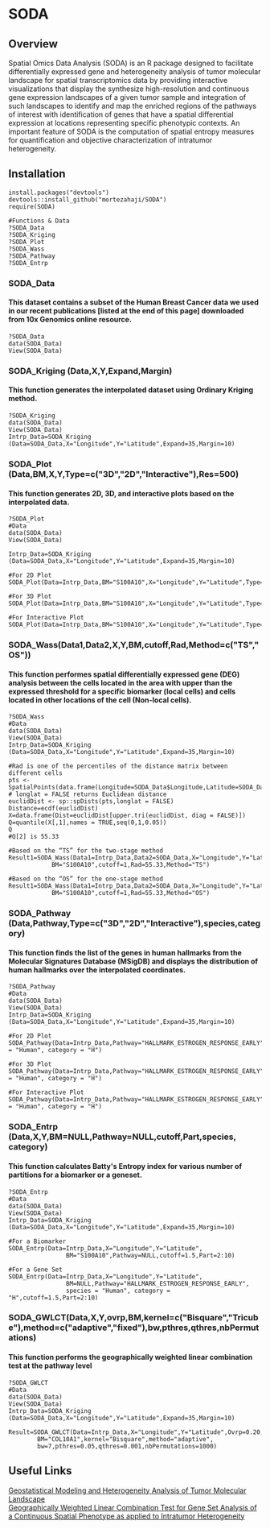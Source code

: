 # SODA
## Overview
Spatial Omics Data Analysis (SODA) is an R package designed to facilitate differentially expressed gene and heterogeneity analysis of tumor molecular landscape for spatial transcriptomics data 
by providing interactive visualizations that display the synthesize high-resolution and continuous gene expression landscapes of a given tumor sample
and integration of such landscapes to identify and map the enriched regions of the pathways of interest with identification of genes
that have a spatial differential expression at locations representing specific phenotypic contexts.
An important feature of SODA is the computation of spatial entropy measures for quantification and objective characterization of intratumor heterogeneity. 

## Installation
```
install.packages("devtools")
devtools::install_github("mortezahaji/SODA")
require(SODA)

#Functions & Data
?SODA_Data
?SODA_Kriging
?SODA_Plot
?SODA_Wass
?SODA_Pathway
?SODA_Entrp

```
### SODA_Data
#### This dataset contains a subset of the Human Breast Cancer data we used in our recent publications [listed at the end of this page] downloaded from 10x Genomics online resource.
```
?SODA_Data
data(SODA_Data)
View(SODA_Data)

```
### SODA_Kriging (Data,X,Y,Expand,Margin)
#### This function generates the interpolated dataset using Ordinary Kriging method.
```
?SODA_Kriging
data(SODA_Data)
View(SODA_Data)
Intrp_Data=SODA_Kriging (Data=SODA_Data,X="Longitude",Y="Latitude",Expand=35,Margin=10)
```

### SODA_Plot (Data,BM,X,Y,Type=c("3D","2D","Interactive"),Res=500)
#### This function generates 2D, 3D, and interactive plots based on the interpolated data.
```
?SODA_Plot
#Data
data(SODA_Data)
View(SODA_Data)

Intrp_Data=SODA_Kriging (Data=SODA_Data,X="Longitude",Y="Latitude",Expand=35,Margin=10)

#For 2D Plot
SODA_Plot(Data=Intrp_Data,BM="S100A10",X="Longitude",Y="Latitude",Type="2D")

#For 3D Plot
SODA_Plot(Data=Intrp_Data,BM="S100A10",X="Longitude",Y="Latitude",Type="3D")

#For Interactive Plot
SODA_Plot(Data=Intrp_Data,BM="S100A10",X="Longitude",Y="Latitude",Type="Interactive")
```

### SODA_Wass(Data1,Data2,X,Y,BM,cutoff,Rad,Method=c("TS","OS"))
#### This function performes spatial differentially expressed gene (DEG) analysis between the cells located in the area with upper than the expressed threshold for a specific biomarker (local cells) and cells located in other locations of the cell (Non-local cells).
```
?SODA_Wass
#Data
data(SODA_Data)
View(SODA_Data)
Intrp_Data=SODA_Kriging (Data=SODA_Data,X="Longitude",Y="Latitude",Expand=35,Margin=10)	

#Rad is one of the percentiles of the distance matrix between different cells
pts <- SpatialPoints(data.frame(Longitude=SODA_Data$Longitude,Latitude=SODA_Data$Latitude))
# longlat = FALSE returns Euclidean distance
euclidDist <- sp::spDists(pts,longlat = FALSE)
Distance=ecdf(euclidDist)
X=data.frame(Dist=euclidDist[upper.tri(euclidDist, diag = FALSE)])
Q=quantile(X[,1],names = TRUE,seq(0,1,0.05))
Q
#Q[2] is 55.33
	
#Based on the “TS” for the two-stage method
Result1=SODA_Wass(Data1=Intrp_Data,Data2=SODA_Data,X="Longitude",Y="Latitude",
			BM="S100A10",cutoff=1,Rad=55.33,Method="TS")

#Based on the “OS” for the one-stage method
Result1=SODA_Wass(Data1=Intrp_Data,Data2=SODA_Data,X="Longitude",Y="Latitude",
			BM="S100A10",cutoff=1,Rad=55.33,Method="OS")
```

### SODA_Pathway (Data,Pathway,Type=c("3D","2D","Interactive"),species,category)
#### This function finds the list of the genes in human hallmarks from the Molecular Signatures Database (MSigDB) and displays the distribution of human hallmarks over the interpolated coordinates.
```
?SODA_Pathway
#Data
data(SODA_Data)
View(SODA_Data)
Intrp_Data=SODA_Kriging (Data=SODA_Data,X="Longitude",Y="Latitude",Expand=35,Margin=10)	

#For 2D Plot
SODA_Pathway(Data=Intrp_Data,Pathway="HALLMARK_ESTROGEN_RESPONSE_EARLY",Type="2D",species = "Human", category = "H")

#For 3D Plot
SODA_Pathway(Data=Intrp_Data,Pathway="HALLMARK_ESTROGEN_RESPONSE_EARLY",Type="3D",species = "Human", category = "H")

#For Interactive Plot
SODA_Pathway(Data=Intrp_Data,Pathway="HALLMARK_ESTROGEN_RESPONSE_EARLY",Type="Interactive",species = "Human", category = "H")
```

### SODA_Entrp (Data,X,Y,BM=NULL,Pathway=NULL,cutoff,Part,species, category)
#### This function calculates Batty's Entropy index for various number of partitions for a biomarker or a geneset.
```
?SODA_Entrp
#Data
data(SODA_Data)
View(SODA_Data)
Intrp_Data=SODA_Kriging (Data=SODA_Data,X="Longitude",Y="Latitude",Expand=35,Margin=10)	

#For a Biomarker
SODA_Entrp(Data=Intrp_Data,X="Longitude",Y="Latitude",
				BM="S100A10",Pathway=NULL,cutoff=1.5,Part=2:10)

#For a Gene Set
SODA_Entrp(Data=Intrp_Data,X="Longitude",Y="Latitude",
				BM=NULL,Pathway="HALLMARK_ESTROGEN_RESPONSE_EARLY",
				species = "Human", category = "H",cutoff=1.5,Part=2:10)
```
### SODA_GWLCT(Data,X,Y,ovrp,BM,kernel=c("Bisquare","Tricube"),method=c("adaptive","fixed"),bw,pthres,qthres,nbPermutations)
#### This function performs the geographically weighted linear combination test at the pathway level
```
?SODA_GWLCT
#Data
data(SODA_Data)
View(SODA_Data)
Intrp_Data=SODA_Kriging (Data=SODA_Data,X="Longitude",Y="Latitude",Expand=35,Margin=10)

Result=SODA_GWLCT(Data=Intrp_Data,X="Longitude",Y="Latitude",Ovrp=0.20,
		BM="COL10A1",kernel="Bisquare",method="adaptive",
		bw=7,pthres=0.05,qthres=0.001,nbPermutations=1000)

``` 

## Useful Links
[Geostatistical Modeling and Heterogeneity Analysis of Tumor Molecular Landscape](https://www.mdpi.com/2072-6694/14/21/5235)\
[Geographically Weighted Linear Combination Test for Gene Set Analysis of a Continuous Spatial Phenotype as applied to Intratumor Heterogeneity](https://www.biorxiv.org/content/10.1101/2022.10.09.511477v1.abstract)
